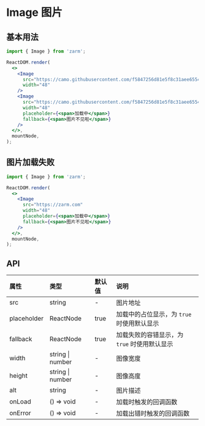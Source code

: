 # Image 图片

## 基本用法

```jsx
import { Image } from 'zarm';

ReactDOM.render(
  <>
    <Image
      src="https://camo.githubusercontent.com/f5847256d81e5f8c31aee6554f749baf64654a131fed0fca987bd39e023a690f/68747470733a2f2f7a61726d2e64657369676e2f696d616765732f6c6f676f2e31613663666333302e737667"
      width="48"
    />
    <Image
      src="https://camo.githubusercontent.com/f5847256d81e5f8c31aee6554f749baf64654a131fed0fca987bd39e023a690f/68747470733a2f2f7a61726d2e64657369676e2f696d616765732f6c6f676f2e31613663666333302e737667"
      width="48"
      placeholder={<span>加载中</span>}
      fallback={<span>图片不见啦</span>}
    />
  </>,
  mountNode,
);
```

## 图片加载失败

```jsx
import { Image } from 'zarm';

ReactDOM.render(
  <>
    <Image
      src="https://zarm.com"
      width="48"
      placeholder={<span>加载中</span>}
      fallback={<span>图片不见啦</span>}
    />
  </>,
  mountNode,
);
```

## API

| 属性        | 类型             | 默认值 | 说明                                         |
| :---------- | :--------------- | :----- | :------------------------------------------- |
| src         | string           | -      | 图片地址                                     |
| placeholder | ReactNode        | true   | 加载中的占位显示，为 `true` 时使用默认显示   |
| fallback    | ReactNode        | true   | 加载失败的容错显示，为 `true` 时使用默认显示 |
| width       | string \| number | -      | 图像宽度                                     |
| height      | string \| number | -      | 图像高度                                     |
| alt         | string           | -      | 图片描述                                     |
| onLoad      | () => void       | -      | 加载时触发的回调函数                         |
| onError     | () => void       | -      | 加载出错时触发的回调函数                     |
